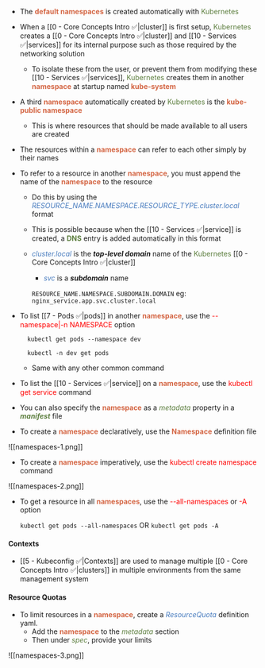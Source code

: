 - The <b><span style="color:#d46644">default namespaces</span></b> is created automatically with <span style="color:#5c7e3e">Kubernetes</span>

- When a [[0 - Core Concepts Intro ✅|cluster]] is first setup, <span style="color:#5c7e3e">Kubernetes</span> creates a [[0 - Core Concepts Intro ✅|cluster]] and [[10 - Services ✅|services]] for its internal purpose such as those required by the networking solution
	- To isolate these from the user, or prevent them from modifying these [[10 - Services ✅|services]], <span style="color:#5c7e3e">Kubernetes</span> creates them in another <b><span style="color:#d46644">namespace</span></b> at startup named <b><span style="color:#d46644">kube-system</span></b>

- A third <b><span style="color:#d46644">namespace</span></b> automatically created by <span style="color:#5c7e3e">Kubernetes</span> is the <b><span style="color:#d46644">kube-public namespace</span></b>
	- This is where resources that should be made available to all users are created

- The resources within a <b><span style="color:#d46644">namespace</span></b> can refer to each other simply by their names

- To refer to a resource in another <b><span style="color:#d46644">namespace</span></b>, you must append the name of the <b><span style="color:#d46644">namespace</span></b> to the resource
	- Do this by using the <i><span style="color:#477bbe">RESOURCE_NAME.NAMESPACE.RESOURCE_TYPE.cluster.local</span></i> format
	- This is possible because when the [[10 - Services ✅|service]] is created, a <b><span style="color:#5c7e3e">DNS</span></b> entry is added automatically in this format
	- <i><span style="color:#477bbe">cluster.local</span></i> is the ***top-level domain*** name of the <span style="color:#5c7e3e">Kubernetes</span> [[0 - Core Concepts Intro ✅|cluster]]
		- <i><span style="color:#477bbe">svc</span></i> is a ***subdomain*** name

		`RESOURCE_NAME.NAMESPACE.SUBDOMAIN.DOMAIN`
		eg:
		`nginx_service.app.svc.cluster.local`

- To list [[7 - Pods ✅|pods]] in another <b><span style="color:#d46644">namespace</span></b>, use the <span style="color:red">--namespace|-n NAMESPACE</span> option

		kubectl get pods --namespace dev

		kubectl -n dev get pods

	- Same with any other common command

- To list the [[10 - Services ✅|service]] on a <b><span style="color:#d46644">namespace</span></b>, use the <span style="color:red">kubectl get service</span> command

- You can also specify the <b><span style="color:#d46644">namespace</span></b> as a <i><span style="color:#5c7e3e">metadata</span></i> property in a <b><i><span style="color:#5c7e3e">manifest</span></i></b> file

- To create a <b><span style="color:#d46644">namespace</span></b> declaratively, use the <b><span style="color:#d46644">Namespace</span></b> definition file

![[namespaces-1.png]]

- To create a <b><span style="color:#d46644">namespace</span></b> imperatively, use the <span style="color:red">kubectl create namespace</span> command

![[namespaces-2.png]]

- To get a resource in all <b><span style="color:#d46644">namespaces</span></b>, use the <span style="color:red">--all-namespaces</span> or <span style="color:red">-A</span> option

	`kubectl get pods --all-namespaces` OR `kubectl get pods -A`


#### Contexts

- [[5 - Kubeconfig ✅|Contexts]] are used to manage multiple [[0 - Core Concepts Intro ✅|clusters]] in multiple environments from the same management system


#### Resource Quotas

- To limit resources in a <b><span style="color:#d46644">namespace</span></b>, create a <i><span style="color:#477bbe">ResourceQuota</span></i> definition yaml.
	- Add the <b><span style="color:#d46644">namespace</span></b> to the <i><span style="color:#5c7e3e">metadata</span></i> section
	- Then under <i><span style="color:#5c7e3e">spec</span></i>, provide your limits

![[namespaces-3.png]]